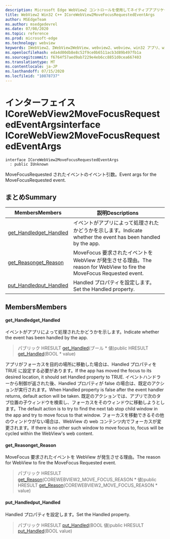 ```yaml
---
description: Microsoft Edge WebView2 コントロールを使用してネイティブアプリケーションに web 技術 (HTML、CSS、JavaScript) を埋め込む
title: WebView2 Win32 C++ ICoreWebView2MoveFocusRequestedEventArgs
author: MSEdgeTeam
ms.author: msedgedevrel
ms.date: 07/08/2020
ms.topic: reference
ms.prod: microsoft-edge
ms.technology: webview
keywords: IWebView2、IWebView2WebView、webview2、webview、win32 アプリ、win32、edge、ICoreWebView2、ICoreWebView2Controller、browser control、edge html、ICoreWebView2MoveFocusRequestedEventArgs
ms.openlocfilehash: eda4d00db8e8c52f9ce0b6511acb3d89b497fb1a
ms.sourcegitcommit: f6764f57aed9ab7229e4eb6cc8851d0cea667403
ms.translationtype: MT
ms.contentlocale: ja-JP
ms.lasthandoff: 07/15/2020
ms.locfileid: "10878737"
---
```

# <span data-ttu-id="67e81-104">インターフェイス ICoreWebView2MoveFocusRequestedEventArgs</span><span class="sxs-lookup"><span data-stu-id="67e81-104">interface ICoreWebView2MoveFocusRequestedEventArgs</span></span> 

```
interface ICoreWebView2MoveFocusRequestedEventArgs
  : public IUnknown
```

<span data-ttu-id="67e81-105">MoveFocusRequested されたイベントのイベント引数。</span><span class="sxs-lookup"><span data-stu-id="67e81-105">Event args for the MoveFocusRequested event.</span></span>

## <span data-ttu-id="67e81-106">まとめ</span><span class="sxs-lookup"><span data-stu-id="67e81-106">Summary</span></span>

 <span data-ttu-id="67e81-107">Members</span><span class="sxs-lookup"><span data-stu-id="67e81-107">Members</span></span>                        | <span data-ttu-id="67e81-108">説明</span><span class="sxs-lookup"><span data-stu-id="67e81-108">Descriptions</span></span>
--------------------------------|---------------------------------------------
[<span data-ttu-id="67e81-109">get_Handled</span><span class="sxs-lookup"><span data-stu-id="67e81-109">get_Handled</span></span>](#get_handled) | <span data-ttu-id="67e81-110">イベントがアプリによって処理されたかどうかを示します。</span><span class="sxs-lookup"><span data-stu-id="67e81-110">Indicate whether the event has been handled by the app.</span></span>
[<span data-ttu-id="67e81-111">get_Reason</span><span class="sxs-lookup"><span data-stu-id="67e81-111">get_Reason</span></span>](#get_reason) | <span data-ttu-id="67e81-112">MoveFocus 要求されたイベントを WebView が発生させる理由。</span><span class="sxs-lookup"><span data-stu-id="67e81-112">The reason for WebView to fire the MoveFocus Requested event.</span></span>
[<span data-ttu-id="67e81-113">put_Handled</span><span class="sxs-lookup"><span data-stu-id="67e81-113">put_Handled</span></span>](#put_handled) | <span data-ttu-id="67e81-114">Handled プロパティを設定します。</span><span class="sxs-lookup"><span data-stu-id="67e81-114">Set the Handled property.</span></span>

## <span data-ttu-id="67e81-115">Members</span><span class="sxs-lookup"><span data-stu-id="67e81-115">Members</span></span>

#### <span data-ttu-id="67e81-116">get_Handled</span><span class="sxs-lookup"><span data-stu-id="67e81-116">get_Handled</span></span> 

<span data-ttu-id="67e81-117">イベントがアプリによって処理されたかどうかを示します。</span><span class="sxs-lookup"><span data-stu-id="67e81-117">Indicate whether the event has been handled by the app.</span></span>

> <span data-ttu-id="67e81-118">パブリック HRESULT [get_Handled](#get_handled)(ブール \* 値)</span><span class="sxs-lookup"><span data-stu-id="67e81-118">public HRESULT [get_Handled](#get_handled)(BOOL \* value)</span></span>

<span data-ttu-id="67e81-119">アプリがフォーカスを目的の場所に移動した場合は、Handled プロパティを TRUE に設定する必要があります。</span><span class="sxs-lookup"><span data-stu-id="67e81-119">If the app has moved the focus to its desired location, it should set Handled property to TRUE.</span></span> <span data-ttu-id="67e81-120">イベントハンドラーから制御が返された後、Handled プロパティが false の場合は、既定のアクションが実行されます。</span><span class="sxs-lookup"><span data-stu-id="67e81-120">When Handled property is false after the event handler returns, default action will be taken.</span></span> <span data-ttu-id="67e81-121">既定のアクションでは、アプリで次のタブ位置の子ウィンドウを検索し、フォーカスをそのウィンドウに移動しようとします。</span><span class="sxs-lookup"><span data-stu-id="67e81-121">The default action is to try to find the next tab stop child window in the app and try to move focus to that window.</span></span> <span data-ttu-id="67e81-122">フォーカスを移動できるその他のウィンドウがない場合は、WebView の web コンテンツ内でフォーカスが変更されます。</span><span class="sxs-lookup"><span data-stu-id="67e81-122">If there is no other such window to move focus to, focus will be cycled within the WebView's web content.</span></span>

#### <span data-ttu-id="67e81-123">get_Reason</span><span class="sxs-lookup"><span data-stu-id="67e81-123">get_Reason</span></span> 

<span data-ttu-id="67e81-124">MoveFocus 要求されたイベントを WebView が発生させる理由。</span><span class="sxs-lookup"><span data-stu-id="67e81-124">The reason for WebView to fire the MoveFocus Requested event.</span></span>

> <span data-ttu-id="67e81-125">パブリック HRESULT [get_Reason](#get_reason)(COREWEBVIEW2_MOVE_FOCUS_REASON \* 値)</span><span class="sxs-lookup"><span data-stu-id="67e81-125">public HRESULT [get_Reason](#get_reason)(COREWEBVIEW2_MOVE_FOCUS_REASON \* value)</span></span>

#### <span data-ttu-id="67e81-126">put_Handled</span><span class="sxs-lookup"><span data-stu-id="67e81-126">put_Handled</span></span> 

<span data-ttu-id="67e81-127">Handled プロパティを設定します。</span><span class="sxs-lookup"><span data-stu-id="67e81-127">Set the Handled property.</span></span>

> <span data-ttu-id="67e81-128">パブリック HRESULT [put_Handled](#put_handled)(BOOL 値)</span><span class="sxs-lookup"><span data-stu-id="67e81-128">public HRESULT [put_Handled](#put_handled)(BOOL value)</span></span>

